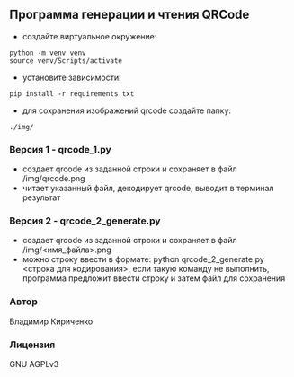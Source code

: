 ## Программа генерации и чтения QRCode

- создайте виртуальное окружение:
```
python -m venv venv
source venv/Scripts/activate
``` 

- установите зависимости:
```
pip install -r requirements.txt
```
- для сохранения изображений qrcode создайте папку:
```
./img/
```

### Версия 1 - qrcode_1.py
- создает qrcode из заданной строки и сохраняет в файл /img/qrcode.png
- читает указанный файл, декодирует qrcode, выводит в терминал результат 

### Версия 2 - qrcode_2_generate.py
- создает qrcode из заданной строки и сохраняет в файл /img/<имя_файла>.png
- можно строку ввести в формате: python qrcode_2_generate.py <строка для кодирования>, если такую команду не выполнить, программа предложит ввести строку и затем файл для сохранения

### Автор
Владимир Кириченко

### Лицензия
GNU AGPLv3